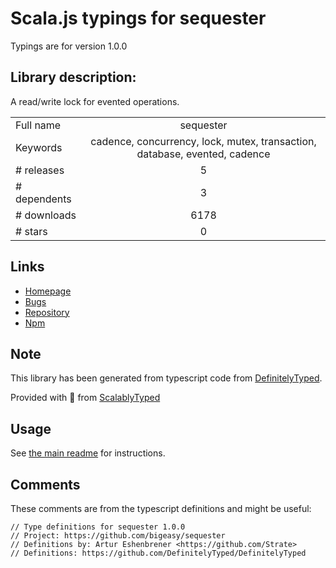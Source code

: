 
# Scala.js typings for sequester

Typings are for version 1.0.0

## Library description:
A read/write lock for evented operations.

|                    |                 |
| ------------------ | :-------------: |
| Full name          | sequester |
| Keywords           | cadence, concurrency, lock, mutex, transaction, database, evented, cadence |
| # releases         | 5 |
| # dependents       | 3 |
| # downloads        | 6178 |
| # stars            | 0 |

## Links
- [Homepage](https://github.com/bigeasy/sequester)
- [Bugs](https://github.com/bigeasy/sequester/issues)
- [Repository](https://github.com/bigeasy/sequester)
- [Npm](https://www.npmjs.com/package/sequester)
    


## Note
This library has been generated from typescript code from [DefinitelyTyped](https://definitelytyped.org).

Provided with :purple_heart: from [ScalablyTyped](https://github.com/oyvindberg/ScalablyTyped)

## Usage
See [the main readme](../../readme.md) for instructions.

## Comments

These comments are from the typescript definitions and might be useful:
```
// Type definitions for sequester 1.0.0
// Project: https://github.com/bigeasy/sequester
// Definitions by: Artur Eshenbrener <https://github.com/Strate>
// Definitions: https://github.com/DefinitelyTyped/DefinitelyTyped

```

